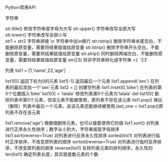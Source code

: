 Python常用API

字符串

str.title()     修改字符串首字母为大写 
str.upper()     字符串改写全部大写                
str.lower()     字符串改写全部小写                
str1 + str2     字符串拼接
\n              字符串中加\n换行
str.rstrip()    删除字符串末尾空白，不能删除原变量，需要将结果赋值给原变量
str.lstrip()    删除字符串开头空白，不能删除原变量，需要将结果赋值给原变量
str.strip()     同时删除两端空白，不能删除原变量，需要将结果赋值给原变量
str(23)        将非字符串转化成字符串 =》‘23’




列表    list1 = [1,'name',22,'age']

list1[0]                    返回下标为0的元素
list1[-1]                   返回最后一个元素
list1.append('sex')         在列表的最后添加一个'sex'元素
list2 = []                  创建空列表
list1.inset(0,'bike')       在列表的第0个位置插入‘bike’
list1[0] = 'lalala'         修改列表第0个元素为'lalala'
del list1[0]                删除列表中第0个元素，但该元素不能被使用，原列表不存在该元素
list1.pop()                 弹出（删除）列表中最后一个元素，且该元素还能继续被使用,last_one = list1.pop()原列表不存在该元素

list1.remove('age')         根据值删除元素，也可以接着使用它的值
list1.sort()                对列表进行正序永久性排序；数字从小到大，字符串按首字母排序
list1.sort(reverse=True)    对列表进行反序永久性排序
sorted(list1)               对列表进行临时正序排序，不改变原列表的顺序
sorted(reverse=True)        对列表进行临时反序排序，不改变原列表的顺序
reverse(list1)              反转列表元素的排列顺序，永久性的
len(list1)                  确定列表长度，其实就是数元素的个数




